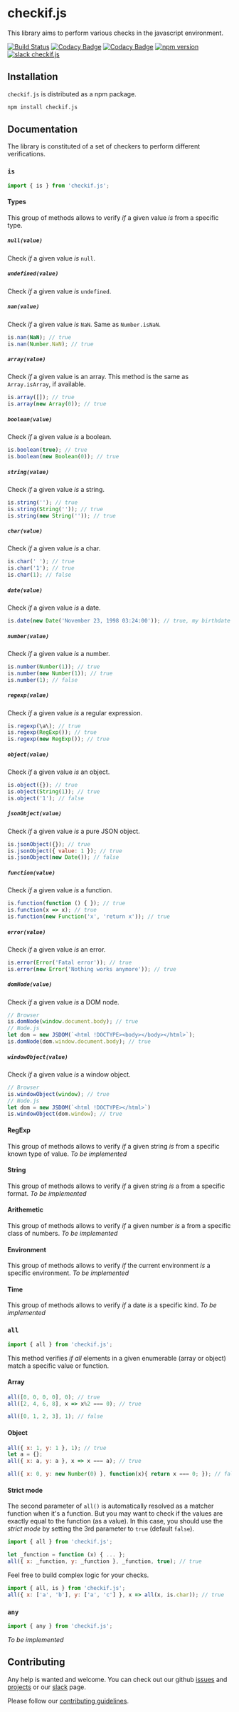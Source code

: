 # checkif.js

This library aims to perform various checks in the javascript environment.

[![Build Status](https://travis-ci.com/joeltankam/checkif.js.svg?branch=master)](https://travis-ci.com/joeltankam/checkif.js) [![Codacy Badge](https://api.codacy.com/project/badge/Coverage/331aec6489ce4632a4ae702f0b13202b)](https://www.codacy.com/app/joel.tankam/checkif.js?utm_source=github.com&utm_medium=referral&utm_content=joeltankam/checkif.js&utm_campaign=Badge_Coverage) [![Codacy Badge](https://api.codacy.com/project/badge/Grade/e8957c5c3d4841dcbb0ec1c4c86505da)](https://app.codacy.com/app/joel.tankam/checkif.js?utm_source=github.com&utm_medium=referral&utm_content=joeltankam/checkif.js&utm_campaign=Badge_Grade_Dashboard) [![npm version](https://badge.fury.io/js/checkif.js.svg)](https://badge.fury.io/js/checkif.js) [![slack checkif.js](https://img.shields.io/badge/slack-checkif.js-blue.svg)](https://ifjs.slack.com)

## Installation

`checkif.js` is distributed as a npm package.

```bash
npm install checkif.js
```

## Documentation

The library is constituted of a set of checkers to perform different verifications.

### `is`

```js
import { is } from 'checkif.js';
```

#### Types

This group of methods allows to verify _if_ a given value _is_ from a specific type.

##### `null(value)`

Check _if_ a given value _is_ `null`.

##### `undefined(value)`

Check _if_ a given value _is_ `undefined`.

##### `nan(value)`

Check _if_ a given value _is_ `NaN`. Same as `Number.isNaN`.

```js
is.nan(NaN); // true
is.nan(Number.NaN); // true
```

##### `array(value)`

Check _if_ a given value is an array. This method is the same as `Array.isArray`, if available.

```js
is.array([]); // true
is.array(new Array(0)); // true
```

##### `boolean(value)`

Check _if_ a given value _is_ a boolean.

```js
is.boolean(true); // true
is.boolean(new Boolean(0)); // true
```

##### `string(value)`

Check _if_ a given value _is_ a string.

```js
is.string(''); // true
is.string(String('')); // true
is.string(new String('')); // true
```

##### `char(value)`

Check _if_ a given value _is_ a char.

```js
is.char(' '); // true
is.char('1'); // true
is.char(1); // false
```

##### `date(value)`

Check _if_ a given value _is_ a date.

```js
is.date(new Date('November 23, 1998 03:24:00')); // true, my birthdate btw ;)
```

##### `number(value)`

Check _if_ a given value _is_ a number.

```js
is.number(Number(1)); // true
is.number(new Number(1)); // true
is.number(1); // false
```

##### `regexp(value)`

Check _if_ a given value _is_ a regular expression.

```js
is.regexp(\a\); // true
is.regexp(RegExp()); // true
is.regexp(new RegExp()); // true
```

##### `object(value)`

Check _if_ a given value _is_ an object.

```js
is.object({}); // true
is.object(String(1)); // true
is.object('1'); // false
```

##### `jsonObject(value)`

Check _if_ a given value _is_ a pure JSON object.

```js
is.jsonObject({}); // true
is.jsonObject({ value: 1 }); // true
is.jsonObject(new Date()); // false
```

##### `function(value)`

Check _if_ a given value _is_ a function.

```js
is.function(function () { }); // true
is.function(x => x); // true
is.function(new Function('x', 'return x')); // true
```

##### `error(value)`

Check _if_ a given value _is_ an error.

```js
is.error(Error('Fatal error')); // true
is.error(new Error('Nothing works anymore')); // true
```

##### `domNode(value)`

Check _if_ a given value _is_ a DOM node.

```js
// Browser
is.domNode(window.document.body); // true
// Node.js
let dom = new JSDOM(`<html !DOCTYPE><body></body></html>`);
is.domNode(dom.window.document.body); // true
```

##### `windowObject(value)`

Check _if_ a given value _is_ a window object.

```js
// Browser
is.windowObject(window); // true
// Node.js
let dom = new JSDOM(`<html !DOCTYPE></html>`)
is.windowObject(dom.window); // true
```

#### RegExp

This group of methods allows to verify _if_ a given string _is_ from a specific known type of value.
_To be implemented_

#### String

This group of methods allows to verify _if_ a given string _is_ a from a specific format.
_To be implemented_

#### Arithemetic

This group of methods allows to verify _if_ a given number _is_ a from a specific class of numbers.
_To be implemented_

#### Environment

This group of methods allows to verify _if_ the current environment _is_ a specific environment.
_To be implemented_

#### Time

This group of methods allows to verify _if_ a date _is_ a specific kind.
_To be implemented_

### `all`

```js
import { all } from 'checkif.js';
```

This method verifies _if_ _all_ elements in a given enumerable (array or object) match a specific value or function.

#### Array

```js
all([0, 0, 0, 0], 0); // true
all([2, 4, 6, 8], x => x%2 === 0); // true

all([0, 1, 2, 3], 1); // false
```

#### Object

```js
all({ x: 1, y: 1 }, 1); // true
let a = {};
all({ x: a, y: a }, x => x === a); // true

all({ x: 0, y: new Number(0) }, function(x){ return x === 0; }); // false
```

#### Strict mode

The second parameter of `all()` is automatically resolved as a matcher function when it's a function. But you may want to check if the values are exactly equal to the function (as a value). In this case, you should use the _strict mode_ by setting the 3rd parameter to `true` (default `false`).

```js
import { all } from 'checkif.js';

let _function = function (x) { ... };
all({ x: _function, y: _function }, _function, true); // true
```

Feel free to build complex logic for your checks.

```js
import { all, is } from 'checkif.js';
all({ x: ['a', 'b'], y: ['a', 'c'] }, x => all(x, is.char)); // true
```

### `any`

```js
import { any } from 'checkif.js';
```

_To be implemented_

## Contributing

Any help is wanted and welcome. You can check out our github [issues](https://github.com/joeltankam/checkif.js/issues) and [projects](https://github.com/joeltankam/checkif.js/projects) or our [slack](https://ifjs.slack.com) page.

Please follow our [contributing guidelines](https://github.com/joeltankam/checkif.js/blob/master/CONTRIBUTING.md).
